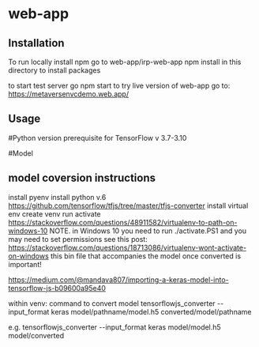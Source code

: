 # web-app

## Installation
To run locally
install npm
go to web-app/irp-web-app
npm install in this directory to install packages

to start test server go npm start
to try live version of web-app go to: https://metaversenvcdemo.web.app/

## Usage


#Python
version prerequisite for TensorFlow v 3.7-3.10

#Model

## model coversion instructions

install pyenv
install python v.6
https://github.com/tensorflow/tfjs/tree/master/tfjs-converter
install virtual env
create venv 
run activate
https://stackoverflow.com/questions/48911582/virtualenv-to-path-on-windows-10
NOTE. in Windows 10 you need to run ./activate.PS1
and you may need to set permissions see this post:
https://stackoverflow.com/questions/18713086/virtualenv-wont-activate-on-windows
this bin file that accompanies the model once converted is important!


https://medium.com/@mandava807/importing-a-keras-model-into-tensorflow-js-b09600a95e40

within venv: command to convert model
tensorflowjs_converter --input_format keras model/pathname/model.h5 converted/model/pathname

e.g.
tensorflowjs_converter --input_format keras model/model.h5 model/converted
